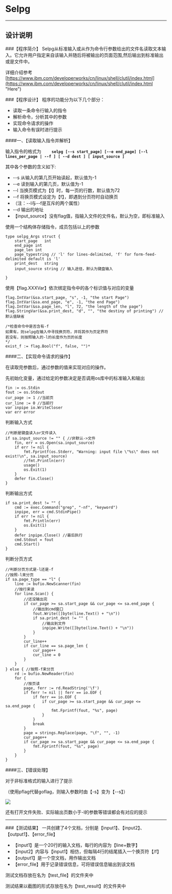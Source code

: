 # Selpg #

----------

## 设计说明 ##

###【程序简介】 
Selpg从标准输入或从作为命令行参数给出的文件名读取文本输入。它允许用户指定来自该输入并随后将被输出的页面范围,然后输出到标准输出或是文件中。

详细介绍参考[https://www.ibm.com/developerworks/cn/linux/shell/clutil/index.html](https://www.ibm.com/developerworks/cn/linux/shell/clutil/index.html "Here")

###【程序设计】
程序的功能分为以下几个部分：


- 读取一条命令行输入的指令
- 解析命令，分析其中的参数
- 实现命令请求的操作
- 输入命令有误时进行提示


####一、【读取输入指令并解析】

输入指令的格式为 
**`    selpg [--s start_page] [--e end_page] [--l lines_per_page | --f ] [ --d dest ] [ input_source ]`**

其中各个参数的含义如下:


- --s    从输入的第几页开始读起，默认值为-1
- --e	 读到输入的第几页，默认值为-1
- --l	 当换页模式为【l】时，每一页的行数，默认值为72
- --f    将换页模式设定为【f】，即遇到分页符时自动换页
- （注：--l与--f是互斥的两个属性）
- --d    输出的地址
- 【input_source】没有flag值，指输入文件的文件名，默认为空，即标准输入

使用一个结构体存储指令，成员包括以上的参数
    
    
    type selpg_Args struct {
    	start_page   int
    	end_page int
    	page_len int
    	page_typestring // 'l' for lines-delimited, 'f' for form-feed-delimited default is 'l'
    	print_dest   string
    	input_source string // 输入途径，默认为键盘输入
    
    }
    
使用【flag.XXXVar】依次绑定指令中的各个标识值与对应的变量

	flag.IntVar(&sa.start_page, "s", -1, "the start Page")
	flag.IntVar(&sa.end_page, "e", -1, "the end Page")
	flag.IntVar(&sa.page_len, "l", 72, "the length of the page")
	flag.StringVar(&sa.print_dest, "d", "", "the destiny of printing") //默认值缺省

	/*检查命令中是否含有-f
	如果有，则selpg在输入中寻找换页符，并将其作为页定界符
	若没有，则按照输入的-l的长度作为页的长度
	*/
	exist_f := flag.Bool("f", false, "")*


####二、【实现命令请求的操作】

在读取完参数后，通过参数的值来实现对应的操作。

先初始化变量，通过给定的参数决定是否调用os库中的标准输入和输出
	
    fin := os.Stdin
    fout := os.Stdout
    cur_page := 1 //当前页
    cur_line := 0 //当前行
    var inpipe io.WriteCloser
    var err error

判断输入方式

	//判断是键盘读入or文件读入
	if sa.input_source != "" { //非默认->文件
		fin, err = os.Open(sa.input_source)
		if err != nil {
			fmt.Fprintf(os.Stderr, "Warning: input file \"%s\" does not exist!\n", sa.input_source)
			//fmt.Println(err)
			usage()
			os.Exit(1)
		}
		defer fin.Close()
	}

判断输出方式

	if sa.print_dest != "" {
		cmd := exec.Command("grep", "-nf", "keyword")
		inpipe, err = cmd.StdinPipe()
		if err != nil {
			fmt.Println(err)
			os.Exit(1)
		}
		defer inpipe.Close() //最后执行
		cmd.Stdout = fout
		cmd.Start()
	}

判断分页方式

	//判断分页方式是-l还是-f
	//按照-l来分页
	if sa.page_type == "l" {
		line := bufio.NewScanner(fin)
		//按行来读
		for line.Scan() {
			//还没输出完
			if cur_page >= sa.start_page && cur_page <= sa.end_page {
				//输出到cmd窗口
				fout.Write([]byte(line.Text() + "\n"))
				if sa.print_dest != "" {
					//输出到文件
					inpipe.Write([]byte(line.Text() + "\n"))
				}
			}
			cur_line++
			if cur_line == sa.page_len {
				cur_page++
				cur_line = 0
			}
		}
	} else { //按照-f来分页
		rd := bufio.NewReader(fin)
		for {
			//按页读
			page, ferr := rd.ReadString('\f')
			if ferr != nil || ferr == io.EOF {
				if ferr == io.EOF {
					if cur_page >= sa.start_page && cur_page <= sa.end_page {
						fmt.Fprintf(fout, "%s", page)
					}
				}
				break
			}
			page = strings.Replace(page, "\f", "", -1)
			cur_page++
			if cur_page >= sa.start_page && cur_page <= sa.end_page {
				fmt.Fprintf(fout, "%s", page)
			}
		}
	}


####三、【错误处理】

对于非标准格式的输入进行了提示

（使用pflag代替goflag，则输入参数时由【-s】变为【--s】）

![](https://img-blog.csdn.net/20181004231527291?watermark/2/text/aHR0cHM6Ly9ibG9nLmNzZG4ubmV0L1llem8xMw==/font/5a6L5L2T/fontsize/400/fill/I0JBQkFCMA==/dissolve/70)

还有打开文件失败、实际输出页数小于-l的参数等错误都会有对应的提示



----------

###【测试结果】
一共创建了4个文档，分别是【input1】、【input2】、【output1】、【error_file】


- 【input1】是一个20行的输入文档，每行的内容为【line+数字】
- 【input2】内容与【input1】相仿，但每隔4行的结尾插入一个换页符【/f】
- 【output1】是一个空文档，用作输出文档
- 【error_file】用于记录错误信息，可将错误信息输出到该文档

测试文档存放在名为【test_file】的文件夹中

测试结果以截图的形式存放在名为【test_result】的文件夹中
